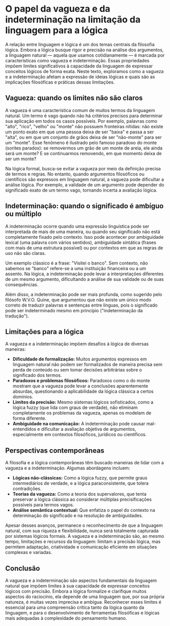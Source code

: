 # O papel da vagueza e da indeterminação na limitação da linguagem para a lógica

A relação entre linguagem e lógica é um dos temas centrais da filosofia lógica. Embora a lógica busque rigor e precisão na análise dos argumentos, a linguagem natural — aquela que usamos cotidianamente — é marcada por características como vagueza e indeterminação. Essas propriedades impõem limites significativos à capacidade da linguagem de expressar conceitos lógicos de forma exata. Neste texto, exploramos como a vagueza e a indeterminação afetam a expressão de ideias lógicas e quais são as implicações filosóficas e práticas dessas limitações.

## Vagueza: quando os limites não são claros

A vagueza é uma característica comum de muitos termos da linguagem natural. Um termo é vago quando não há critérios precisos para determinar sua aplicação em todos os casos possíveis. Por exemplo, palavras como "alto", "rico", "velho" ou "monte" não possuem fronteiras nítidas: não existe um ponto exato em que uma pessoa deixa de ser "baixa" e passa a ser "alta", ou em que um conjunto de grãos deixa de ser "não-monte" para ser um "monte". Esse fenômeno é ilustrado pelo famoso paradoxo do monte (sorites paradox): se removermos um grão de um monte de areia, ele ainda será um monte? E se continuarmos removendo, em que momento deixa de ser um monte?

Na lógica formal, busca-se evitar a vagueza por meio da definição precisa de termos e regras. No entanto, quando argumentos filosóficos ou científicos são expressos em linguagem natural, a vagueza pode dificultar a análise lógica. Por exemplo, a validade de um argumento pode depender do significado exato de um termo vago, tornando incerta a avaliação lógica.

## Indeterminação: quando o significado é ambíguo ou múltiplo

A indeterminação ocorre quando uma expressão linguística pode ser interpretada de mais de uma maneira, ou quando seu significado não está completamente fixado pelo contexto. Isso pode acontecer por ambiguidade lexical (uma palavra com vários sentidos), ambiguidade sintática (frases com mais de uma estrutura possível) ou por contextos em que as regras de uso não são claras.

Um exemplo clássico é a frase: "Visitei o banco". Sem contexto, não sabemos se "banco" refere-se a uma instituição financeira ou a um assento. Na lógica, a indeterminação pode levar a interpretações diferentes de um mesmo argumento, dificultando a análise de sua validade ou de suas consequências.

Além disso, a indeterminação pode ser mais profunda, como sugerido pelo filósofo W.V.O. Quine, que argumentou que não existe um único modo correto de traduzir palavras e sentenças entre línguas, pois o significado pode ser indeterminado mesmo em princípio ("indeterminação da tradução").

## Limitações para a lógica

A vagueza e a indeterminação impõem desafios à lógica de diversas maneiras:

- **Dificuldade de formalização:** Muitos argumentos expressos em linguagem natural não podem ser formalizados de maneira precisa sem perda de conteúdo ou sem tomar decisões arbitrárias sobre o significado dos termos.
- **Paradoxos e problemas filosóficos:** Paradoxos como o do monte mostram que a vagueza pode levar a conclusões aparentemente absurdas, questionando a aplicabilidade da lógica clássica a certos domínios.
- **Limites da precisão:** Mesmo sistemas lógicos sofisticados, como a lógica fuzzy (que lida com graus de verdade), não eliminam completamente os problemas da vagueza, apenas os modelam de forma diferente.
- **Ambiguidade na comunicação:** A indeterminação pode causar mal-entendidos e dificultar a avaliação objetiva de argumentos, especialmente em contextos filosóficos, jurídicos ou científicos.

## Perspectivas contemporâneas

A filosofia e a lógica contemporâneas têm buscado maneiras de lidar com a vagueza e a indeterminação. Algumas abordagens incluem:

- **Lógicas não-clássicas:** Como a lógica fuzzy, que permite graus intermediários de verdade, e a lógica paraconsistente, que tolera contradições.
- **Teorias da vagueza:** Como a teoria dos supervalores, que tenta preservar a lógica clássica ao considerar múltiplas precisificações possíveis para termos vagos.
- **Análise semântica contextual:** Que enfatiza o papel do contexto na determinação do significado e na resolução de ambiguidades.

Apesar desses avanços, permanece o reconhecimento de que a linguagem natural, com sua riqueza e flexibilidade, nunca será totalmente capturada por sistemas lógicos formais. A vagueza e a indeterminação são, ao mesmo tempo, limitações e recursos da linguagem: limitam a precisão lógica, mas permitem adaptação, criatividade e comunicação eficiente em situações complexas e variadas.

## Conclusão

A vagueza e a indeterminação são aspectos fundamentais da linguagem natural que impõem limites à sua capacidade de expressar conceitos lógicos com precisão. Embora a lógica formalize e clarifique muitos aspectos do raciocínio, ela depende de uma linguagem que, por sua própria natureza, é muitas vezes imprecisa e ambígua. Reconhecer esses limites é essencial para uma compreensão crítica tanto da lógica quanto da linguagem, e para o desenvolvimento de ferramentas filosóficas e lógicas mais adequadas à complexidade do pensamento humano.